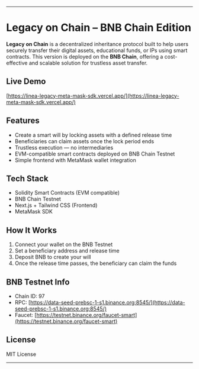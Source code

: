 
---

# Legacy on Chain – BNB Chain Edition

**Legacy on Chain** is a decentralized inheritance protocol built to help users securely transfer their digital assets, educational funds, or IPs using smart contracts. This version is deployed on the **BNB Chain**, offering a cost-effective and scalable solution for trustless asset transfer.

## Live Demo

[https://linea-legacy-meta-mask-sdk.vercel.app/](https://linea-legacy-meta-mask-sdk.vercel.app/) 

## Features

* Create a smart will by locking assets with a defined release time
* Beneficiaries can claim assets once the lock period ends
* Trustless execution — no intermediaries
* EVM-compatible smart contracts deployed on BNB Chain Testnet
* Simple frontend with MetaMask wallet integration

## Tech Stack

* Solidity Smart Contracts (EVM compatible)
* BNB Chain Testnet
* Next.js + Tailwind CSS (Frontend)
* MetaMask SDK

## How It Works

1. Connect your wallet on the BNB Testnet
2. Set a beneficiary address and release time
3. Deposit BNB to create your will
4. Once the release time passes, the beneficiary can claim the funds

## BNB Testnet Info

* Chain ID: 97
* RPC: [https://data-seed-prebsc-1-s1.binance.org:8545/](https://data-seed-prebsc-1-s1.binance.org:8545/)
* Faucet: [https://testnet.binance.org/faucet-smart](https://testnet.binance.org/faucet-smart)

## License

MIT License

---
